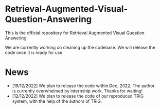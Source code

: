# Retrieval-Augmented-Visual-Question-Answering
This is the official repository for Retrieval Augmented Visual Question Answering

We are currently working on cleaning up the codebase. We will release the code once it is ready for use.

# News

- [19/12/2022] We plan to release the code within Dec, 2022. The author is currently overwhelmed by internship work. Thanks for waiting!
- [12/12/2022] We plan to release the code of our reproduced TRiG system, with the help of the authors of TRiG.
